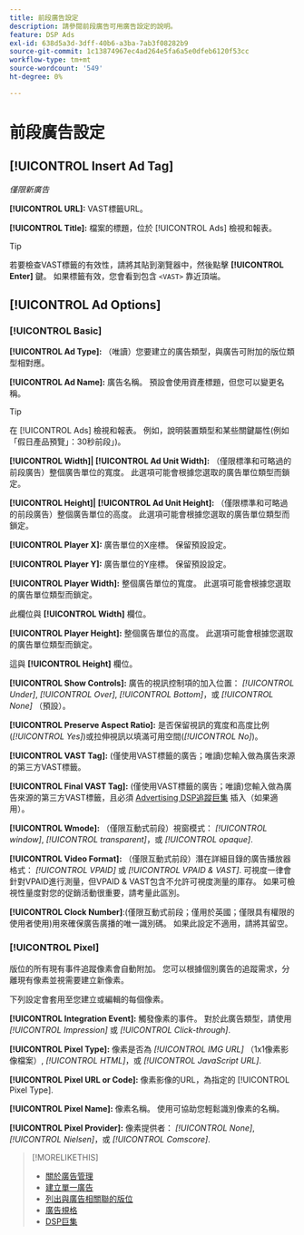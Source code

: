 ```yaml
---
title: 前段廣告設定
description: 請參閱前段廣告可用廣告設定的說明。
feature: DSP Ads
exl-id: 638d5a3d-3dff-40b6-a3ba-7ab3f08282b9
source-git-commit: 1c13874967ec4ad264e5fa6a5e0dfeb6120f53cc
workflow-type: tm+mt
source-wordcount: '549'
ht-degree: 0%

---
```


# 前段廣告設定

## [!UICONTROL Insert Ad Tag]

*僅限新廣告*

**[!UICONTROL URL]:** VAST標籤URL。

**[!UICONTROL Title]:** 檔案的標題，位於 [!UICONTROL Ads] 檢視和報表。

>[!TIP]
>
> 若要檢查VAST標籤的有效性，請將其貼到瀏覽器中，然後點擊 **[!UICONTROL Enter]** 鍵。 如果標籤有效，您會看到包含 `<VAST>` 靠近頂端。

## [!UICONTROL Ad Options]

### [!UICONTROL Basic]

**[!UICONTROL Ad Type]:** （唯讀）您要建立的廣告類型，與廣告可附加的版位類型相對應。

**[!UICONTROL Ad Name]:** 廣告名稱。 預設會使用資產標題，但您可以變更名稱。

>[!TIP]
>
> 在 [!UICONTROL Ads] 檢視和報表。 例如，說明裝置類型和某些關鍵屬性(例如「假日產品預覽」：30秒前段」)。

**[!UICONTROL Width]| [!UICONTROL Ad Unit Width]:** （僅限標準和可略過的前段廣告）整個廣告單位的寬度。 此選項可能會根據您選取的廣告單位類型而鎖定。

**[!UICONTROL Height]| [!UICONTROL Ad Unit Height]:** （僅限標準和可略過的前段廣告）整個廣告單位的高度。 此選項可能會根據您選取的廣告單位類型而鎖定。

**[!UICONTROL Player X]:** 廣告單位的X座標。 保留預設設定。

**[!UICONTROL Player Y]:** 廣告單位的Y座標。 保留預設設定。

**[!UICONTROL Player Width]:** 整個廣告單位的寬度。 此選項可能會根據您選取的廣告單位類型而鎖定。

此欄位與 **[!UICONTROL Width]** 欄位。

**[!UICONTROL Player Height]:** 整個廣告單位的高度。 此選項可能會根據您選取的廣告單位類型而鎖定。

這與 **[!UICONTROL Height]** 欄位。

**[!UICONTROL Show Controls]:** 廣告的視訊控制項的加入位置： *[!UICONTROL Under]*, *[!UICONTROL Over]*, *[!UICONTROL Bottom]*，或 *[!UICONTROL None]* （預設）。

**[!UICONTROL Preserve Aspect Ratio]:** 是否保留視訊的寬度和高度比例(*[!UICONTROL Yes]*)或拉伸視訊以填滿可用空間(*[!UICONTROL No]*)。

**[!UICONTROL VAST Tag]:** (僅使用VAST標籤的廣告；唯讀)您輸入做為廣告來源的第三方VAST標籤。

**[!UICONTROL Final VAST Tag]:** (僅使用VAST標籤的廣告；唯讀)您輸入做為廣告來源的第三方VAST標籤，且必須 [Advertising DSP追蹤巨集](/help/dsp/campaign-management/macros.md) 插入（如果適用）。

**[!UICONTROL Wmode]:** （僅限互動式前段）視窗模式： *[!UICONTROL window]*, *[!UICONTROL transparent]*，或 *[!UICONTROL opaque]*.

**[!UICONTROL Video Format]:** （僅限互動式前段）潛在詳細目錄的廣告播放器格式： *[!UICONTROL VPAID]* 或 *[!UICONTROL VPAID & VAST]*. 可視度一律會針對VPAID進行測量，但VPAID &amp; VAST包含不允許可視度測量的庫存。 如果可檢視性量度對您的促銷活動很重要，請考量此區別。

**[!UICONTROL Clock Number]**:(僅限互動式前段；僅用於英國；僅限具有權限的使用者使用)用來確保廣告廣播的唯一識別碼。 如果此設定不適用，請將其留空。

### [!UICONTROL Pixel]

版位的所有現有事件追蹤像素會自動附加。 您可以根據個別廣告的追蹤需求，分離現有像素並視需要建立新像素。

下列設定會套用至您建立或編輯的每個像素。

**[!UICONTROL Integration Event]:** 觸發像素的事件。 對於此廣告類型，請使用 *[!UICONTROL Impression]* 或 *[!UICONTROL Click-through]*.

**[!UICONTROL Pixel Type]:** 像素是否為 *[!UICONTROL IMG URL]* （1x1像素影像檔案）, *[!UICONTROL HTML]*，或 *[!UICONTROL JavaScript URL]*.

**[!UICONTROL Pixel URL or Code]:** 像素影像的URL，為指定的 [!UICONTROL Pixel Type].

**[!UICONTROL Pixel Name]:** 像素名稱。 使用可協助您輕鬆識別像素的名稱。

**[!UICONTROL Pixel Provider]:** 像素提供者： *[!UICONTROL None]*, *[!UICONTROL Nielsen]*，或 *[!UICONTROL Comscore]*.

>[!MORELIKETHIS]
>
>* [關於廣告管理](ad-about.md)
>* [建立單一廣告](ad-create.md)
>* [列出與廣告相關聯的版位](/help/dsp/campaign-management/ads/ad-list-placements.md)
>* [廣告規格](ad-specs.md)
>* [DSP巨集](/help/dsp/campaign-management/macros.md)

